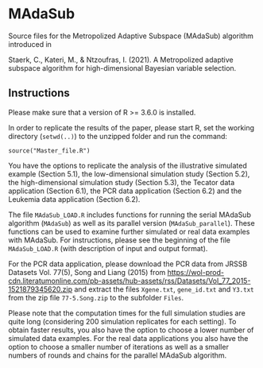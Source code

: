 # MAdaSub

Source files for the Metropolized Adaptive Subspace (MAdaSub) algorithm introduced in  

Staerk, C., Kateri, M., & Ntzoufras, I. (2021). A Metropolized adaptive subspace algorithm for high-dimensional Bayesian variable selection.

## Instructions

Please make sure that a version of R >= 3.6.0 is installed.

In order to replicate the results of the paper, please start R, 
set the working directory (`setwd(..)`) to the unzipped folder
and run the command: 

`source("Master_file.R")`

You have the options to replicate the analysis of the illustrative simulated example (Section 5.1), the low-dimensional simulation study (Section 5.2), the high-dimensional simulation study (Section 5.3), the Tecator data application (Section 6.1), the PCR data application (Section 6.2) and the Leukemia data application (Section 6.2). 

The file `MAdaSub_LOAD.R` includes functions for running the serial MAdaSub algorithm (`MAdaSub`) as well as its parallel version (`MAdaSub_parallel`). These functions can be used to examine further simulated or real data examples with MAdaSub. For instructions, please see the beginning of the file `MAdaSub_LOAD.R` (with description of input and output format).

For the PCR data application, please download the PCR data from JRSSB Datasets Vol. 77(5), Song and Liang (2015)
from https://wol-prod-cdn.literatumonline.com/pb-assets/hub-assets/rss/Datasets/Vol_77_2015-1521879345620.zip
and extract the files `Xgene.txt`, `gene_id.txt` and `Y3.txt` from the zip file `77-5.Song.zip` to the subfolder `Files`.

Please note that the computation times for the full simulation studies are quite long (considering 200 simulation replicates for each setting). To obtain faster results, you also have the option to choose a lower number of simulated data examples. For the real data applications you also have the option to choose a smaller number of iterations as well as a smaller numbers of rounds and chains for the parallel MAdaSub algorithm. 

